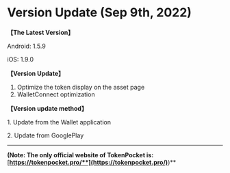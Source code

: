 # Version Update (Sep 9th, 2022)

**【The Latest Version】**

&#x20;Android: 1.5.9

iOS: 1.9.0



**【Version Update】**

1. Optimize the token display on the asset page
2. WalletConnect optimization



**【Version update method】‌**

&#x20; 1\. Update from the Wallet application&#x20;

&#x20; 2\. Update from GooglePlay&#x20;

****

**(Note: The only official website of TokenPocket is:** [**https://tokenpocket.pro/**](https://tokenpocket.pro/)**)**
